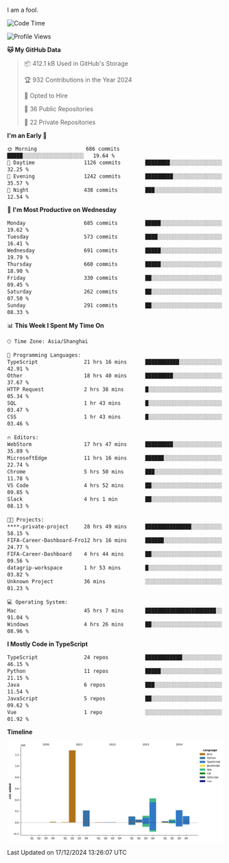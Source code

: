 I am a fool.

<!--START_SECTION:waka-->
![Code Time](http://img.shields.io/badge/Code%20Time-2%2C282%20hrs%2036%20mins-blue)

![Profile Views](http://img.shields.io/badge/Profile%20Views-4-blue)

**🐱 My GitHub Data** 

> 📦 412.1 kB Used in GitHub's Storage 
 > 
> 🏆 932 Contributions in the Year 2024
 > 
> 💼 Opted to Hire
 > 
> 📜 36 Public Repositories 
 > 
> 🔑 22 Private Repositories 
 > 
**I'm an Early 🐤** 

```text
🌞 Morning                686 commits         █████░░░░░░░░░░░░░░░░░░░░   19.64 % 
🌆 Daytime                1126 commits        ████████░░░░░░░░░░░░░░░░░   32.25 % 
🌃 Evening                1242 commits        █████████░░░░░░░░░░░░░░░░   35.57 % 
🌙 Night                  438 commits         ███░░░░░░░░░░░░░░░░░░░░░░   12.54 % 
```
📅 **I'm Most Productive on Wednesday** 

```text
Monday                   685 commits         █████░░░░░░░░░░░░░░░░░░░░   19.62 % 
Tuesday                  573 commits         ████░░░░░░░░░░░░░░░░░░░░░   16.41 % 
Wednesday                691 commits         █████░░░░░░░░░░░░░░░░░░░░   19.79 % 
Thursday                 660 commits         █████░░░░░░░░░░░░░░░░░░░░   18.90 % 
Friday                   330 commits         ██░░░░░░░░░░░░░░░░░░░░░░░   09.45 % 
Saturday                 262 commits         ██░░░░░░░░░░░░░░░░░░░░░░░   07.50 % 
Sunday                   291 commits         ██░░░░░░░░░░░░░░░░░░░░░░░   08.33 % 
```


📊 **This Week I Spent My Time On** 

```text
🕑︎ Time Zone: Asia/Shanghai

💬 Programming Languages: 
TypeScript               21 hrs 16 mins      ███████████░░░░░░░░░░░░░░   42.91 % 
Other                    18 hrs 40 mins      █████████░░░░░░░░░░░░░░░░   37.67 % 
HTTP Request             2 hrs 38 mins       █░░░░░░░░░░░░░░░░░░░░░░░░   05.34 % 
SQL                      1 hr 43 mins        █░░░░░░░░░░░░░░░░░░░░░░░░   03.47 % 
CSS                      1 hr 43 mins        █░░░░░░░░░░░░░░░░░░░░░░░░   03.46 % 

🔥 Editors: 
WebStorm                 17 hrs 47 mins      █████████░░░░░░░░░░░░░░░░   35.89 % 
MicrosoftEdge            11 hrs 16 mins      ██████░░░░░░░░░░░░░░░░░░░   22.74 % 
Chrome                   5 hrs 50 mins       ███░░░░░░░░░░░░░░░░░░░░░░   11.78 % 
VS Code                  4 hrs 52 mins       ██░░░░░░░░░░░░░░░░░░░░░░░   09.85 % 
Slack                    4 hrs 1 min         ██░░░░░░░░░░░░░░░░░░░░░░░   08.13 % 

🐱‍💻 Projects: 
****-private-project     28 hrs 49 mins      ███████████████░░░░░░░░░░   58.15 % 
FIFA-Career-Dashboard-Fro12 hrs 16 mins      ██████░░░░░░░░░░░░░░░░░░░   24.77 % 
FIFA-Career-Dashboard    4 hrs 44 mins       ██░░░░░░░░░░░░░░░░░░░░░░░   09.56 % 
datagrip-workspace       1 hr 53 mins        █░░░░░░░░░░░░░░░░░░░░░░░░   03.82 % 
Unknown Project          36 mins             ░░░░░░░░░░░░░░░░░░░░░░░░░   01.23 % 

💻 Operating System: 
Mac                      45 hrs 7 mins       ███████████████████████░░   91.04 % 
Windows                  4 hrs 26 mins       ██░░░░░░░░░░░░░░░░░░░░░░░   08.96 % 
```

**I Mostly Code in TypeScript** 

```text
TypeScript               24 repos            ████████████░░░░░░░░░░░░░   46.15 % 
Python                   11 repos            █████░░░░░░░░░░░░░░░░░░░░   21.15 % 
Java                     6 repos             ███░░░░░░░░░░░░░░░░░░░░░░   11.54 % 
JavaScript               5 repos             ██░░░░░░░░░░░░░░░░░░░░░░░   09.62 % 
Vue                      1 repo              ░░░░░░░░░░░░░░░░░░░░░░░░░   01.92 % 
```



**Timeline**

![Lines of Code chart](https://raw.githubusercontent.com/VeejaLiu/VeejaLiu/master/assets/bar_graph.png)


 Last Updated on 17/12/2024 13:26:07 UTC
<!--END_SECTION:waka-->
